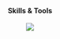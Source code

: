 <div align="center"><b>Skills & Tools</b></div>
</br>
<div align="center">
  <img src="https://skillicons.dev/icons?i=js,ts,react,nextjs,redux,scss,styledcomponents,tailwind,html,css,figma" />
</div>
